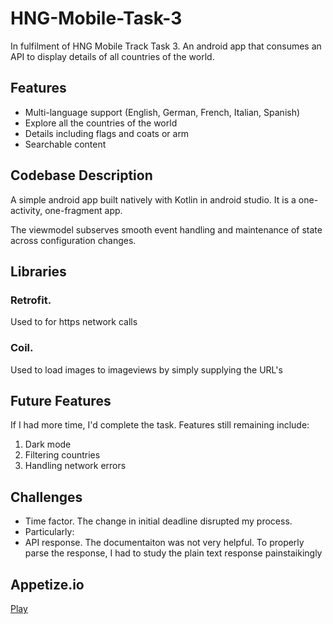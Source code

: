 # HNG-Mobile-Task-3
In fulfilment of HNG Mobile Track Task 3. An android app that consumes an API to display details of all countries of the world.

## Features
- Multi-language support (English, German, French, Italian, Spanish)
- Explore all the countries of the world
- Details including flags and coats or arm
- Searchable content


## Codebase Description

A simple android app built natively with Kotlin in android studio.
It is a one-activity, one-fragment app.

The viewmodel subserves smooth event handling and maintenance of state across configuration changes.

## Libraries
### Retrofit. 
Used to for https network calls

### Coil. 
Used to load images to imageviews by simply supplying the URL's


## Future Features
If I had more time, I'd complete the task. Features still remaining include: 
1. Dark mode
2. Filtering countries
3. Handling network errors

## Challenges
- Time factor. The change in initial deadline disrupted my process.
- Particularly:
- API response. The documentaiton was not very helpful. To properly parse the response, I had to study the plain text response painstaikingly

## Appetize.io
[Play](https://appetize.io/app/75dco5hoq3rwdbi7nwqvxqlhn4)
